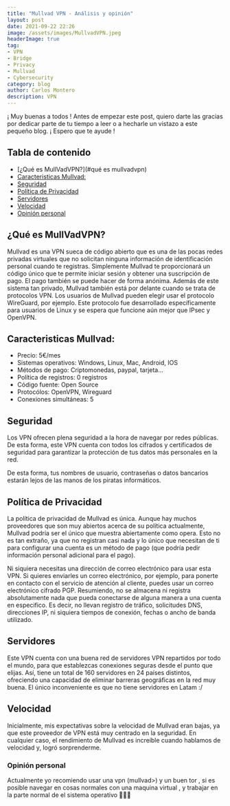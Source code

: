 ```yaml
---
title: "Mullvad VPN - Análisis y opinión"
layout: post
date: 2021-09-22 22:26
image: /assets/images/MullvadVPN.jpeg
headerImage: true
tag:
- VPN
- Bridge
- Privacy
- Mullvad
- Cybersecurity
category: blog
author: Carlos Montero
description: VPN
---
```


¡ Muy buenas a todos ! Antes de empezar este post, quiero darte las gracias por dedicar parte de tu tiempo a leer o a hecharle un vistazo a este pequeño blog. ¡ Espero que te ayude !

## Tabla de contenido
* [¿Qué es MullVadVPN?](#qué es mullvadvpn)
* [Caracteristicas Mullvad:](#caracteristicas-mullvad)
* [Seguridad](#seguridad)
* [Política de Privacidad](#política-de-privacidad)
* [Servidores](#servidores)
* [Velocidad](#velocidad)
* [Opinión personal](#opinión-personal)


## ¿Qué es MullVadVPN?
Mullvad es una VPN sueca de código abierto que es una de las pocas redes privadas virtuales que no solicitan ninguna información de identificación personal cuando te registras.
Simplemente Mullvad te proporcionará un código único que te permite iniciar sesión y obtener una suscripción de pago. El pago también se puede hacer de forma anónima.
Además de este sistema tan privado, Mullvad también está por delante cuando se trata de protocolos VPN. Los usuarios de Mullvad pueden elegir usar el protocolo WireGuard, por ejemplo. Este protocolo fue desarrollado específicamente para usuarios de Linux y se espera que funcione aún mejor que IPsec y OpenVPN.

## Caracteristicas Mullvad:
- Precio: 5€/mes
- Sistemas operativos: Windows, Linux, Mac, Android, IOS
- Métodos de pago: Criptomonedas, paypal, tarjeta...
- Política de registros: 0 registros
- Código fuente: Open Source
- Protocólos: OpenVPN, Wireguard
- Conexiones simultáneas: 5

## Seguridad
Los VPN ofrecen plena seguridad a la hora de navegar por redes públicas. De esta forma, este VPN cuenta con todos los cifrados y certificados de seguridad para garantizar la protección de tus datos más personales en la red.

De esta forma, tus nombres de usuario, contraseñas o datos bancarios estarán lejos de las manos de los piratas informáticos.

## Política de Privacidad
La política de privacidad de Mullvad es única. Aunque hay muchos proveedores que son muy abiertos acerca de su política actualmente, Mullvad podría ser el único que muestra abiertamente como opera. Esto no es tan extraño, ya que no registran casi nada y lo único que necesitan de ti para configurar una cuenta es un método de pago (que podría pedir información personal adicional para el pago). 

Ni siquiera necesitas una dirección de correo electrónico para usar esta VPN. Si quieres enviarles un correo electrónico, por ejemplo, para ponerte en contacto con el servicio de atención al cliente, puedes usar un correo electrónico cifrado PGP. Resumiendo, no se almacena ni registra absolutamente nada que pueda conectarse de alguna manera a una cuenta en especifico. Es decir, no llevan registro de tráfico, solicitudes DNS, direcciones IP, ni siquiera tiempos de conexión, fechas o ancho de banda utilizado. 

## Servidores
Este VPN cuenta con una buena red de servidores VPN repartidos por todo el mundo, para que establezcas conexiones seguras desde el punto que elijas. Así, tiene un total de 160 servidores en 24 países distintos, ofreciendo una capacidad de eliminar barreras geográficas en la red muy buena. El único inconveniente es que no tiene servidores en Latam :/

## Velocidad 
Inicialmente, mis expectativas sobre la velocidad de Mullvad eran bajas, ya que este proveedor de VPN está muy centrado en la seguridad. En cualquier caso, el rendimiento de Mullvad es increíble cuando hablamos de velocidad y, logró sorprenderme. 

### Opinión personal
Actualmente yo recomiendo usar una vpn (mullvad>) y un buen tor , si es posible navegar en cosas normales con una maquina virtual , y trabajar en la parte normal de el sistema operativo 👨🏻‍💻
